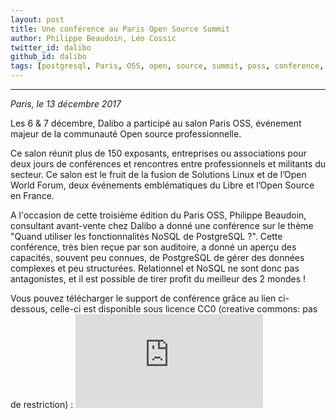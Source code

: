 ```yaml
---
layout: post
title: Une conférence au Paris Open Source Summit
author: Philippe Beaudoin, Léo Cossic
twitter_id: dalibo 
github_id: dalibo
tags: [postgresql, Paris, OSS, open, source, summit, poss, conference, salon, FOSS, evenement]
---
```


---
*Paris, le 13 décembre 2017*

Les 6 & 7 décembre, Dalibo a participé au salon Paris OSS, événement majeur de la communauté Open source professionnelle. 



<!--MORE-->

Ce salon réunit plus de 150 exposants, entreprises ou associations pour deux jours de conférences et rencontres entre professionnels et militants du secteur. Ce salon est le fruit de la fusion de Solutions Linux et de l’Open World Forum, deux événements emblématiques du Libre et l’Open Source en France.

A l'occasion de cette troisième édition du Paris OSS, Philippe Beaudoin, consultant avant-vente chez Dalibo a donné une conférence sur le thème "Quand utiliser les fonctionnalités NoSQL de PostgreSQL ?". Cette conférence, très bien reçue par son auditoire, a donné un aperçu des capacités, souvent peu connues, de PostgreSQL de gérer des données complexes et peu structurées. Relationnel et NoSQL ne sont donc pas antagonistes, et il est possible de tirer profit du meilleur des 2 mondes !

Vous pouvez télécharger le support de conférence grâce au lien ci-dessous, celle-ci est disponible sous licence CC0 (creative commons: pas de restriction) : 
![Philippe Beaudoin - NoSQL et PostgreSQL](https://github.com/dalibo/blog/blob/gh-pages/img/Quand_utiliser_les_fonctionnalit%C3%A9s_NoSQL_de_PostgreSQL.pdf)
